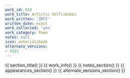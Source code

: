 ```yaml
---
work_id: 618
work_title: Artistic Selfishness
work_written: '1972'
written_date: exact
work_collected: 'yes'
work_category: Poem
notes: null
icon: material/book
alternate_versions:
- 4521
---
```


{{ section_title() }}
{{ work_info() }}
{{ notes_section() }}
{{ appearances_section() }}
{{ alternate_versions_section() }}